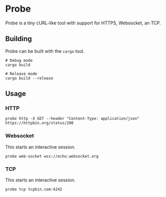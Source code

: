 # Probe
Probe is a tiny cURL-like tool with support for HTTPS, Websocket, an TCP.



## Building
Probe can be built with the `cargo` tool.
```shell
# Debug mode
cargo build

# Release mode
cargo build --release
```

## Usage
### HTTP
```shell
probe http -X GET --header "Content-Type: application/json" https://httpbin.org/status/200 
```

### Websocket
This starts an interactive session.
```shell
probe web-socket wss://echo.websocket.org
```

### TCP
This starts an interactive session.
```shell
probe tcp tcpbin.com:4242
```
